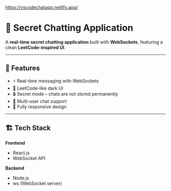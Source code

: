 https://vscodechatapp.netlify.app/
# 🔐 Secret Chatting Application

A **real-time secret chatting application** built with **WebSockets**, featuring a clean **LeetCode-inspired UI**.

---

## 🚀 Features

- ⚡ Real-time messaging with WebSockets
- 🎨 LeetCode-like dark UI 
- 🔒 Secret mode – chats are not stored permanently
- 👥 Multi-user chat support
- 📱 Fully responsive design

---

## 🏗️ Tech Stack

**Frontend**
- React.js
- WebSocket API

**Backend**
- Node.js
- ws (WebSocket server)


